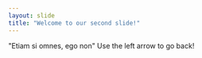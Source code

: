 ```yaml
---
layout: slide
title: "Welcome to our second slide!"
---
```

"Etiam si omnes, ego non"
Use the left arrow to go back!
